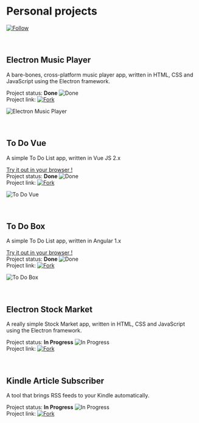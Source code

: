 # Personal projects  
[![Follow](https://vicentiubacioiu.github.io/img/follow.png)](https://github.com/vicentiubacioiu)  
<br><br/>
## Electron Music Player
A bare-bones, cross-platform music player app, written in HTML, CSS and JavaScript using the Electron framework.

Project status: **Done** ![Done](https://vicentiubacioiu.github.io/img/done.png)  
Project link: [![Fork](https://vicentiubacioiu.github.io/img/fork.png)](https://github.com/VicentiuBacioiu/electron-music-player)

![Electron Music Player](https://vicentiubacioiu.github.io/img/player.png)  
<br><br/>
## To Do Vue
A simple To Do List app, written in Vue JS 2.x

[Try it out in your browser !](https://vicentiubacioiu.github.io/todo-vue)  
Project status: **Done** ![Done](https://vicentiubacioiu.github.io/img/done.png)  
Project link: [![Fork](https://vicentiubacioiu.github.io/img/fork.png)](https://github.com/VicentiuBacioiu/todo-vue)

![To Do Vue](https://vicentiubacioiu.github.io/img/todovue.png)  
<br><br/>
## To Do Box
A simple To Do List app, written in Angular 1.x

[Try it out in your browser !](https://vicentiubacioiu.github.io/todobox)  
Project status: **Done** ![Done](https://vicentiubacioiu.github.io/img/done.png)  
Project link: [![Fork](https://vicentiubacioiu.github.io/img/fork.png)](https://github.com/VicentiuBacioiu/todobox)

![To Do Box](https://vicentiubacioiu.github.io/img/todobox.png)  
<br><br/>
## Electron Stock Market
A really simple Stock Market app, written in HTML, CSS and JavaScript using the Electron framework.

Project status: **In Progress** ![In Progress](https://vicentiubacioiu.github.io/img/progress.png)  
Project link: [![Fork](https://vicentiubacioiu.github.io/img/fork.png)](https://github.com/VicentiuBacioiu/electron-stock-market)  
<br><br/>
## Kindle Article Subscriber
A tool that brings RSS feeds to your Kindle automatically.

Project status: **In Progress** ![In Progress](https://vicentiubacioiu.github.io/img/progress.png)  
Project link: [![Fork](https://vicentiubacioiu.github.io/img/fork.png)](https://github.com/VicentiuBacioiu/kindle-article-subscriber)
